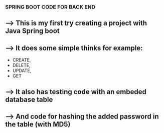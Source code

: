 ###  SPRING BOOT CODE FOR BACK END 

  ## --> This is my first try creating a project with Java Spring boot
  
  ## --> It does some simple thinks for example:
   * CREATE, 
   * DELETE, 
   * UPDATE, 
   * GET
    
  ## --> It also has testing code with an embeded database table
  
  ## --> And code for hashing the added password in the table (with MD5)

